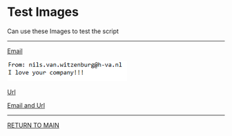 # Test Images

Can use these Images to test the script

-----
[Email](https://github.com/nilsvw/IP_ProjectSecurity/blob/main/test%20images/email.png)

<img src="https://github.com/nilsvw/IP_ProjectSecurity/blob/main/test%20images/email.png" title="email">

[Url](https://github.com/nilsvw/IP_ProjectSecurity/blob/main/test%20images/url.png)

[Email and Url](https://github.com/nilsvw/IP_ProjectSecurity/blob/main/test%20images/email_and_url.png)

-----



[RETURN TO MAIN](../README.md)

